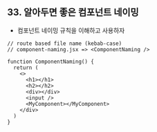 ## 33. 알아두면 좋은 컴포넌트 네이밍

- 컴포넌트 네이밍 규칙을 이해하고 사용하자

```tsx
// route based file name (kebab-case)
// component-naming.jsx => <ComponentNaming />

function ComponentNaming() {
  return (
    <>
      <h1></h1>
      <h2></h2>
      <div></div>
      <input />
      <MyComponent></MyComponent>
    </div>
  )
}
```
